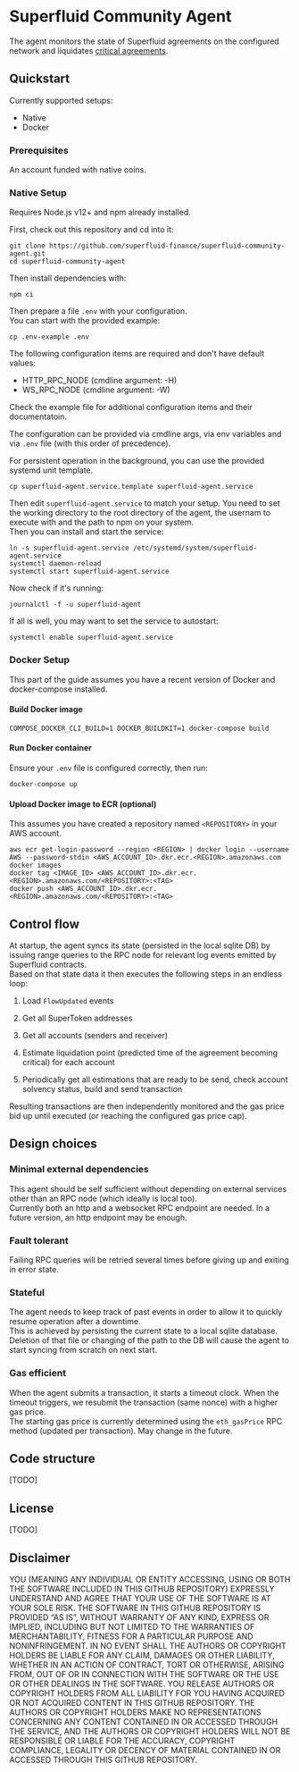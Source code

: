 # Superfluid Community Agent

The agent monitors the state of Superfluid agreements on the configured network and liquidates [critical agreements](https://docs.superfluid.finance/superfluid/docs/constant-flow-agreement#liquidation-and-solvency).

## Quickstart

Currently supported setups:
* Native
* Docker

### Prerequisites

An account funded with native coins.

### Native Setup

Requires Node.js v12+ and npm already installed. 

First, check out this repository and cd into it:
```
git clone https://github.com/superfluid-finance/superfluid-community-agent.git
cd superfluid-community-agent
```

Then install dependencies with:
```
npm ci
```
Then prepare a file `.env` with your configuration.  
You can start with the provided example:
```
cp .env-example .env
```
The following configuration items are required and don't have default values:
* HTTP_RPC_NODE (cmdline argument: -H)
* WS_RPC_NODE (cmdline argument: -W)

Check the example file for additional configuration items and their documentatoin.

The configuration can be provided via cmdline args, via env variables and via `.env` file (with this order of precedence).

For persistent operation in the background, you can use the provided systemd unit template.
```
cp superfluid-agent.service.template superfluid-agent.service
```
Then edit `superfluid-agent.service` to match your setup. You need to set the working directory to the root directory of the agent, the usernam to execute with and the path to npm on your system.  
Then you can install and start the service:
```
ln -s superfluid-agent.service /etc/systemd/system/superfluid-agent.service
systemctl daemon-reload
systemctl start superfluid-agent.service
```
Now check if it's running:
```
journalctl -f -u superfluid-agent
```
If all is well, you may want to set the service to autostart:
```
systemctl enable superfluid-agent.service
```

### Docker Setup

This part of the guide assumes you have a recent version of Docker and docker-compose installed.

#### Build Docker image
```
COMPOSE_DOCKER_CLI_BUILD=1 DOCKER_BUILDKIT=1 docker-compose build
```

#### Run Docker container
Ensure your ```.env``` file is configured correctly, then run:
```
docker-compose up
```

#### Upload Docker image to ECR (optional)
This assumes you have created a repository named ```<REPOSITORY>``` in your AWS account.
```
aws ecr get-login-password --region <REGION> | docker login --username AWS --password-stdin <AWS_ACCOUNT_ID>.dkr.ecr.<REGION>.amazonaws.com
docker images
docker tag <IMAGE_ID> <AWS_ACCOUNT_ID>.dkr.ecr.<REGION>.amazonaws.com/<REPOSITORY>:<TAG>
docker push <AWS_ACCOUNT_ID>.dkr.ecr.<REGION>.amazonaws.com/<REPOSITORY>:<TAG>
```

## Control flow

At startup, the agent syncs its state (persisted in the local sqlite DB) by issuing range queries to the RPC node for relevant log events emitted by Superfluid contracts.    
Based on that state data it then executes the following steps in an endless loop:

1.  Load `FlowUpdated` events

2.  Get all SuperToken addresses

3.  Get all accounts (senders and receiver)

4.  Estimate liquidation point (predicted time of the agreement becoming critical) for each account

5.  Periodically get all estimations that are ready to be send, check account solvency status, build and send transaction

Resulting transactions are then independently monitored and the gas price bid up until executed (or reaching the configured gas price cap).

## Design choices

### Minimal external dependencies

This agent should be self sufficient without depending on external services other than an RPC node (which ideally is local too).  
Currently both an http and a websocket RPC endpoint are needed. In a future version, an http endpoint may be enough.

### Fault tolerant

Failing RPC queries will be retried several times before giving up and exiting in error state.

### Stateful

The agent needs to keep track of past events in order to allow it to quickly resume operation after a downtime.  
This is achieved by persisting the current state to a local sqlite database.  
Deletion of that file or changing of the path to the DB will cause the agent to start syncing from scratch on next start.

### Gas efficient

When the agent submits a transaction, it starts a timeout clock. When the timeout triggers, we resubmit the transaction (same nonce) with a higher gas price.  
The starting gas price is currently determined using the `eth_gasPrice` RPC method (updated per transaction). May change in the future.

## Code structure

[TODO]

## License

[TODO]

## Disclaimer

YOU (MEANING ANY INDIVIDUAL OR ENTITY ACCESSING, USING OR BOTH THE SOFTWARE INCLUDED IN THIS GITHUB REPOSITORY) EXPRESSLY UNDERSTAND AND AGREE THAT YOUR USE OF THE SOFTWARE IS AT YOUR SOLE RISK. THE SOFTWARE IN THIS GITHUB REPOSITORY IS PROVIDED “AS IS”, WITHOUT WARRANTY OF ANY KIND, EXPRESS OR IMPLIED, INCLUDING BUT NOT LIMITED TO THE WARRANTIES OF MERCHANTABILITY, FITNESS FOR A PARTICULAR PURPOSE AND NONINFRINGEMENT. IN NO EVENT SHALL THE AUTHORS OR COPYRIGHT HOLDERS BE LIABLE FOR ANY CLAIM, DAMAGES OR OTHER LIABILITY, WHETHER IN AN ACTION OF CONTRACT, TORT OR OTHERWISE, ARISING FROM, OUT OF OR IN CONNECTION WITH THE SOFTWARE OR THE USE OR OTHER DEALINGS IN THE SOFTWARE. YOU RELEASE AUTHORS OR COPYRIGHT HOLDERS FROM ALL LIABILITY FOR YOU HAVING ACQUIRED OR NOT ACQUIRED CONTENT IN THIS GITHUB REPOSITORY. THE AUTHORS OR COPYRIGHT HOLDERS MAKE NO REPRESENTATIONS CONCERNING ANY CONTENT CONTAINED IN OR ACCESSED THROUGH THE SERVICE, AND THE AUTHORS OR COPYRIGHT HOLDERS WILL NOT BE RESPONSIBLE OR LIABLE FOR THE ACCURACY, COPYRIGHT COMPLIANCE, LEGALITY OR DECENCY OF MATERIAL CONTAINED IN OR ACCESSED THROUGH THIS GITHUB REPOSITORY.   
